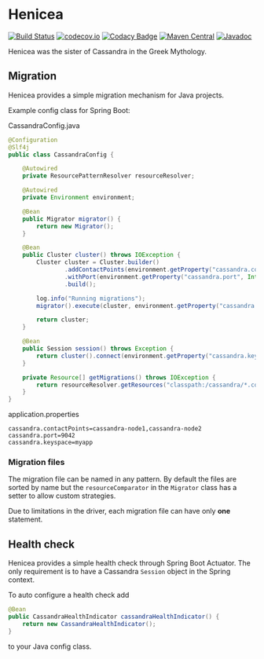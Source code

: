 # Henicea
[![Build Status](https://travis-ci.org/revinate/henicea.svg?branch=master)](https://travis-ci.org/revinate/henicea)
[![codecov.io](https://codecov.io/github/revinate/henicea/coverage.svg?branch=master)](https://codecov.io/github/revinate/henicea?branch=master)
[![Codacy Badge](https://api.codacy.com/project/badge/grade/88a5f92bb3d449df8418d22bb4319e51)](https://www.codacy.com/app/jrglee/henicea)
[![Maven Central](https://maven-badges.herokuapp.com/maven-central/com.revinate/henicea/badge.svg)](https://maven-badges.herokuapp.com/maven-central/com.revinate/henicea)
[![Javadoc](https://javadoc-emblem.rhcloud.com/doc/com.revinate/henicea/badge.svg)](http://www.javadoc.io/doc/com.revinate/henicea)

Henicea was the sister of Cassandra in the Greek Mythology.

## Migration

Henicea provides a simple migration mechanism for Java projects.

Example config class for Spring Boot:

CassandraConfig.java
```java
@Configuration
@Slf4j
public class CassandraConfig {

    @Autowired
    private ResourcePatternResolver resourceResolver;

    @Autowired
    private Environment environment;

    @Bean
    public Migrator migrator() {
        return new Migrator();
    }

    @Bean
    public Cluster cluster() throws IOException {
        Cluster cluster = Cluster.builder()
                .addContactPoints(environment.getProperty("cassandra.contactPoints").split(","))
                .withPort(environment.getProperty("cassandra.port", Integer.class))
                .build();

        log.info("Running migrations");
        migrator().execute(cluster, environment.getProperty("cassandra.keyspace"), getMigrations());

        return cluster;
    }

    @Bean
    public Session session() throws Exception {
        return cluster().connect(environment.getProperty("cassandra.keyspace"));
    }

    private Resource[] getMigrations() throws IOException {
        return resourceResolver.getResources("classpath:/cassandra/*.cql");
    }
}
```

application.properties
```
cassandra.contactPoints=cassandra-node1,cassandra-node2
cassandra.port=9042
cassandra.keyspace=myapp
```

### Migration files

The migration file can be named in any pattern. By default the files are sorted by name
but the `resourceComparator` in the `Migrator` class has a setter to allow custom strategies.

Due to limitations in the driver, each migration file can have only **one** statement.

## Health check

Henicea provides a simple health check through Spring Boot Actuator. The only requirement
is to have a Cassandra `Session` object in the Spring context.

To auto configure a health check add
```java
@Bean
public CassandraHealthIndicator cassandraHealthIndicator() {
    return new CassandraHealthIndicator();
}
```
to your Java config class.